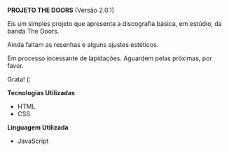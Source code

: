 **PROJETO THE DOORS** (Versão 2.0.1)

<p>Eis um simples projeto que apresenta a discografia básica, em estúdio, da banda The Doors.</p> 
<p>Ainda faltam as resenhas e alguns ajustes estéticos.</p>
<p>Em processo incessante de lapidações. Aguardem pelas próximas, por favor.</p>
<p>Grata! (:</p>

**Tecnologias Utilizadas**

- HTML
- CSS

**Linguagem Utilizada**

- JavaScript
